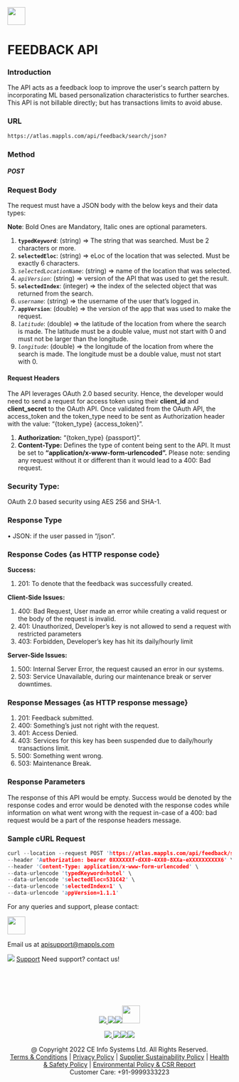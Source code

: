 [<img src="https://about.mappls.com/api/img/mapmyindia-api.png" height="40"/> </p>](https://about.mappls.com/api/)
# FEEDBACK API

### Introduction

The API acts as a feedback loop to improve the user's search pattern by incorporating ML based personalization characteristics to further searches. This API is not billable directly; but has transactions limits to avoid abuse.

### URL
```html
https://atlas.mappls.com/api/feedback/search/json?
```

### Method

##### POST

### Request Body

The request must have a JSON body with the below keys and their data types:

**Note**: Bold Ones are Mandatory, Italic ones are optional parameters.

1.  **`typedKeyword`**: (string) => The string that was searched. Must be 2 characters or more.   
2.  **`selectedEloc`**: (string) => eLoc of the location that was selected. Must be exactly 6 characters.
3. *`selectedLocationName`*: (string) => name of the location that was selected.  
4.  *`apiVersion`*: (string) => version of the API that was used to get the result.    
5.  **`selectedIndex`**: (integer) => the index of the selected object that was returned from the search.    
6.  *`username`*: (string) => the username of the user that’s logged in.    
7.  **`appVersion`**: (double) => the version of the app that was used to make the request.    
8.  *`latitude`*: (double) => the latitude of the location from where the search is made. The latitude must be a double value, must not start with 0 and must not be larger than the longitude.
9. *`longitude`*: (double) => the longitude of the location from where the search is made. The longitude must be a double value, must not start with 0.
  
#### Request Headers
The API leverages OAuth 2.0 based security. Hence, the developer would need to send a request for access token using their **client_id** and **client_secret** to the OAuth API. Once validated from the OAuth API, the access_token and the token_type need to be sent as Authorization header with the value: “{token_type} {access_token}”.
1.  **Authorization:** “{token_type} {passport}”.   
2.  **Content-Type:** Defines the type of content being sent to the API. It must be set to **“application/x-www-form-urlencoded”.** Please note: sending any request without it or different than it would lead to a 400: Bad request.
    

### Security Type:
OAuth 2.0 based security using AES 256 and SHA-1.

### Response Type
• JSON: if the user passed in “/json”.  

### Response Codes {as HTTP response code}

**Success:**

1. 201: To denote that the feedback was successfully created.

**Client-Side Issues:**

1. 400: Bad Request, User made an error while creating a valid request or the body of the request is invalid.
2. 401: Unauthorized, Developer’s key is not allowed to send a request with restricted parameters  
3. 403: Forbidden, Developer’s key has hit its daily/hourly limit

**Server-Side Issues:**

1. 500: Internal Server Error, the request caused an error in our systems.  
2. 503: Service Unavailable, during our maintenance break or server downtimes.

### Response Messages {as HTTP response message}

1. 201: Feedback submitted.  
2. 400: Something’s just not right with the request.  
3. 401: Access Denied.  
4. 403: Services for this key has been suspended due to daily/hourly transactions limit. 
5. 500: Something went wrong.  
6. 503: Maintenance Break.

### Response Parameters

The response of this API would be empty. Success would be denoted by the response codes and error would be denoted with the response codes while information on what went wrong with the request in-case of a 400: bad request would be a part of the response headers message.

### Sample cURL Request

```c
curl --location --request POST 'https://atlas.mappls.com/api/feedback/search/json' \
--header 'Authorization: bearer 0XXXXXXf-dXX0-4XX0-8XXa-eXXXXXXXXXX6' \
--header 'Content-Type: application/x-www-form-urlencoded' \
--data-urlencode 'typedKeyword=hotel' \
--data-urlencode 'selectedEloc=531C42' \
--data-urlencode 'selectedIndex=1' \
--data-urlencode 'appVersion=1.1.1'
```


For any queries and support, please contact: 

[<img src="https://about.mappls.com/images/mappls-logo.svg" height="40"/> </p>](https://about.mappls.com/api/)
Email us at [apisupport@mappls.com](mailto:apisupport@mappls.com)


![](https://www.mapmyindia.com/api/img/icons/support.png)
[Support](https://about.mappls.com/contact/)
Need support? contact us!

<br></br>
<br></br>

[<p align="center"> <img src="https://www.mapmyindia.com/api/img/icons/stack-overflow.png"/> ](https://stackoverflow.com/questions/tagged/mappls-api)[![](https://www.mapmyindia.com/api/img/icons/blog.png)](https://about.mappls.com/blog/)[![](https://www.mapmyindia.com/api/img/icons/gethub.png)](https://github.com/Mappls-api)[<img src="https://mmi-api-team.s3.ap-south-1.amazonaws.com/API-Team/npm-logo.one-third%5B1%5D.png" height="40"/> </p>](https://www.npmjs.com/org/mapmyindia) 



[<p align="center"> <img src="https://www.mapmyindia.com/june-newsletter/icon4.png"/> ](https://www.facebook.com/Mapplsofficial)[![](https://www.mapmyindia.com/june-newsletter/icon2.png)](https://twitter.com/mappls)[![](https://www.mapmyindia.com/newsletter/2017/aug/llinkedin.png)](https://www.linkedin.com/company/mappls/)[![](https://www.mapmyindia.com/june-newsletter/icon3.png)](https://www.youtube.com/channel/UCAWvWsh-dZLLeUU7_J9HiOA)




<div align="center">@ Copyright 2022 CE Info Systems Ltd. All Rights Reserved.</div>

<div align="center"> <a href="https://about.mappls.com/api/terms-&-conditions">Terms & Conditions</a> | <a href="https://www.mappls.com/about/privacy-policy">Privacy Policy</a> | <a href="https://www.mappls.com/pdf/mappls-sustainability-policy-healt-labour-rules-supplir-sustainability.pdf">Supplier Sustainability Policy</a> | <a href="https://www.mappls.com/pdf/Health-Safety-Management.pdf">Health & Safety Policy</a> | <a href="https://www.mappls.com/pdf/Environment-Sustainability-Policy-CSR-Report.pdf">Environmental Policy & CSR Report</a>

<div align="center">Customer Care: +91-9999333223</div>